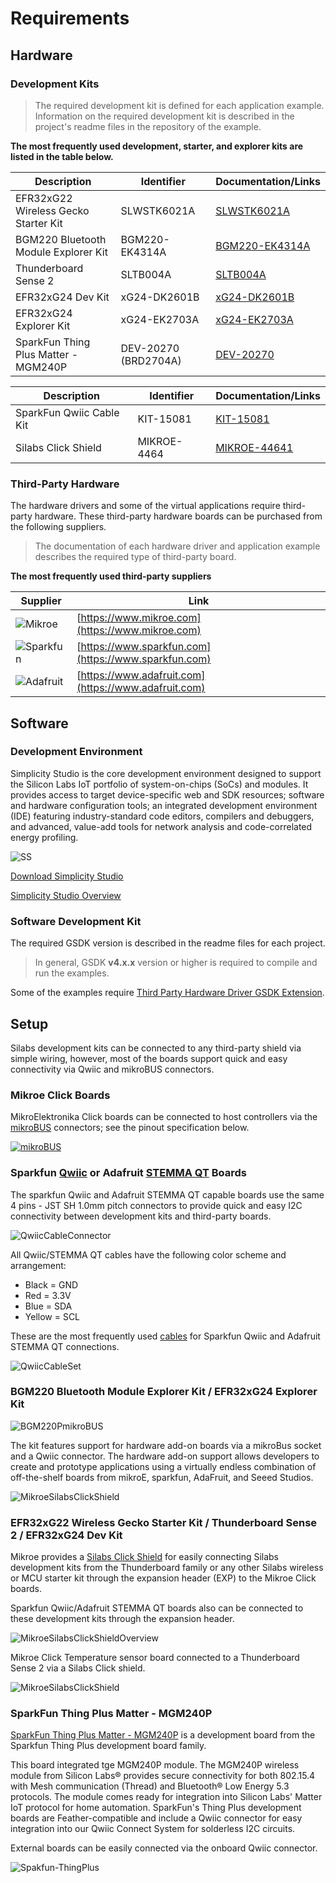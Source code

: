 # Requirements

## Hardware

### Development Kits
> The required development kit is defined for each application example. Information on the required development kit is described in the project's readme files in the repository of the example.


**The most frequently used development, starter, and explorer kits are listed in the table below.**

|Description|Identifier|Documentation/Links|
| --- | --- | --- |
|EFR32xG22 Wireless Gecko Starter Kit|SLWSTK6021A|[SLWSTK6021A](https://www.silabs.com/development-tools/wireless/efr32xg22-wireless-starter-kit?tab=overview)|
|BGM220 Bluetooth Module Explorer Kit|BGM220-EK4314A|[BGM220-EK4314A](https://www.silabs.com/development-tools/wireless/bluetooth/bgm220-explorer-kit?tab=overview)|
|Thunderboard Sense 2|SLTB004A|[SLTB004A](https://www.silabs.com/development-tools/thunderboard/thunderboard-sense-two-kit?tab=overview)|
|EFR32xG24 Dev Kit|xG24-DK2601B|[xG24-DK2601B](https://www.silabs.com/development-tools/wireless/efr32xg24-dev-kit?tab=overview)|
|EFR32xG24 Explorer Kit|xG24-EK2703A|[xG24-EK2703A](https://www.silabs.com/development-tools/wireless/efr32xg24-explorer-kit?tab=overview)|
|SparkFun Thing Plus Matter - MGM240P|DEV-20270 (BRD2704A)|[DEV-20270](https://www.sparkfun.com/products/20270)|


|Description|Identifier|Documentation/Links|
| --- | --- | --- |
|SparkFun Qwiic Cable Kit|KIT-15081|[KIT-15081](https://www.sparkfun.com/products/15081)|
|Silabs Click Shield|MIKROE-4464|[MIKROE-44641](https://www.mikroe.com/silabs-click-shield)|


### Third-Party Hardware

The hardware drivers and some of the virtual applications require third-party hardware. These third-party hardware boards can be purchased from the following suppliers.

> The documentation of each hardware driver and application example describes the required type of third-party board.

**The most frequently used third-party suppliers**


|Supplier|Link|
| --- | --- |
|![Mikroe](doc/mikroe-logo.png)|[https://www.mikroe.com](https://www.mikroe.com)|
|![Sparkfun](doc/sparkfun-logo.png)|[https://www.sparkfun.com](https://www.sparkfun.com)|
|![Adafruit](doc/adafruit-logo.png)|[https://www.adafruit.com](https://www.adafruit.com)|


## Software

### Development Environment
Simplicity Studio is the core development environment designed to support the Silicon Labs IoT portfolio of system-on-chips (SoCs) and modules. It provides access to target device-specific web and SDK resources; software and hardware configuration tools; an integrated development environment (IDE) featuring industry-standard code editors, compilers and debuggers, and advanced, value-add tools for network analysis and code-correlated energy profiling.

![SS](doc/ss.png)

[Download Simplicity Studio](https://www.silabs.com/developers/simplicity-studio)

[Simplicity Studio Overview](https://docs.silabs.com/simplicity-studio-5-users-guide/latest/ss-5-users-guide-overview/)

### Software Development Kit

The required GSDK version is described in the readme files for each project.

 > In general, GSDK **v4.x.x** version or higher is required to compile and run the examples.

 Some of the examples require 
 [Third Party Hardware Driver GSDK Extension](https://github.com/SiliconLabs/third_party_hw_drivers_extension).

## Setup

Silabs development kits can be connected to any third-party shield via simple wiring, however, most of the boards support quick and easy connectivity via Qwiic and mikroBUS connectors.

### Mikroe Click Boards

MikroElektronika Click boards can be connected to host controllers via the [mikroBUS](https://download.mikroe.com/documents/standards/mikrobus/mikrobus-standard-specification-v200.pdf) connectors; see the pinout specification below.

[![mikroBUS](doc/mikroe-microbus.png)](https://download.mikroe.com/documents/standards/mikrobus/mikrobus-standard-specification-v200.pdf)


### Sparkfun [Qwiic]() or Adafruit [STEMMA QT](https://learn.adafruit.com/introducing-adafruit-stemma-qt/what-is-stemma-qt) Boards

The sparkfun Qwiic and Adafruit STEMMA QT capable boards use the same 4 pins - JST SH 1.0mm pitch connectors to provide quick and easy I2C connectivity between development kits and third-party boards.

![QwiicCableConnector](doc/qwiic-cable-connector.png)

All Qwiic/STEMMA QT cables have the following color scheme and arrangement:
- Black = GND
- Red = 3.3V
- Blue = SDA
- Yellow = SCL


These are the most frequently used [cables](https://www.sparkfun.com/products/15081) for Sparkfun Qwiic and Adafruit STEMMA QT connections.

![QwiicCableSet](doc/qwiic-cable-set.png)

### BGM220 Bluetooth Module Explorer Kit / EFR32xG24 Explorer Kit

![BGM220PmikroBUS](doc/bgm220p-connectors.png)

The kit features support for hardware add-on boards via a mikroBus socket and a Qwiic connector. The hardware add-on support allows developers to create and prototype applications using a virtually endless combination of off-the-shelf boards from mikroE, sparkfun, AdaFruit, and Seeed Studios.

![MikroeSilabsClickShield](doc/bgm220p-connection.png)


### EFR32xG22 Wireless Gecko Starter Kit / Thunderboard Sense 2 / EFR32xG24 Dev Kit

Mikroe provides a [Silabs Click Shield](https://www.mikroe.com/silabs-click-shield) for easily connecting Silabs development kits from the Thunderboard family or any other Silabs wireless or MCU starter kit through the expansion header (EXP) to the Mikroe Click boards.

Sparkfun Qwiic/Adafruit STEMMA QT boards also can be connected to these development kits through the expansion header.

![MikroeSilabsClickShieldOverview](doc/mikroe-click-shield-overview.png)

Mikroe Click Temperature sensor board connected to a Thunderboard Sense 2 via a Silabs Click shield. 

![MikroeSilabsClickShield](doc/mikroe-click-shield.png)

### SparkFun Thing Plus Matter - MGM240P

[SparkFun Thing Plus Matter - MGM240P](https://www.sparkfun.com/products/20270) is a development board from the Sparkfun Thing Plus development board family. 

This board integrated tge MGM240P module. The MGM240P wireless module from Silicon Labs® provides secure connectivity for both 802.15.4 with Mesh communication (Thread) and Bluetooth® Low Energy 5.3 protocols. The module comes ready for integration into Silicon Labs' Matter IoT protocol for home automation. SparkFun's Thing Plus development boards are Feather-compatible and include a Qwiic connector for easy integration into our Qwiic Connect System for solderless I2C circuits.

External boards can be easily connected via the onboard Qwiic connector.

![Spakfun-ThingPlus](doc/sparkfun-thingplus-mgm240p.png)
